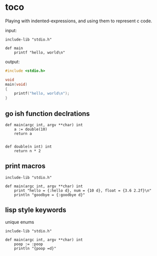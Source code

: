 # toco

Playing with indented-expressions, and using them to represent c code.

input:

    include-lib "stdio.h"

    def main
        printf "hello, world\n"

output:

```c
#include <stdio.h>

void
main(void)
{
    printf("hello, world\n");
}
```

## go ish function declrations

    def main(argc int, argv **char) int
        a := double(10)
        return a


    def double(n int) int
        return n * 2


## print macros

    include-lib "stdio.h"

    def main(argc int, argv **char) int
        print "hello = {:hello d}, num = {10 d}, float = {3.6 2.2f}\n"
        println "goodbye = {:goodbye d}"

## lisp style keywords

unique enums

    include-lib "stdio.h"

    def main(argc int, argv **char) int
        poop := :poop
        println "{poop =d}"

